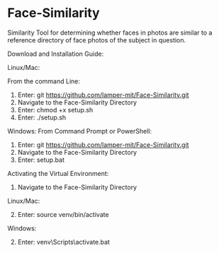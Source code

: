 # Face-Similarity
Similarity Tool for determining whether faces in photos are similar to a reference directory of face photos of the subject in question.

Download and Installation Guide:

Linux/Mac:

From the command Line:
1) Enter: git https://github.com/lamper-mit/Face-Similarity.git
2) Navigate to the Face-Similarity Directory
3) Enter: chmod +x setup.sh
4) Enter: ./setup.sh

Windows:
From Command Prompt or PowerShell:
1) Enter: git https://github.com/lamper-mit/Face-Similarity.git
2) Navigate to the Face-Similarity Directory
3) Enter: setup.bat

Activating the Virtual Environment:
1) Navigate to the Face-Similarity Directory
   
Linux/Mac:

2) Enter: source venv/bin/activate

Windows:

2) Enter: venv\Scripts\activate.bat

